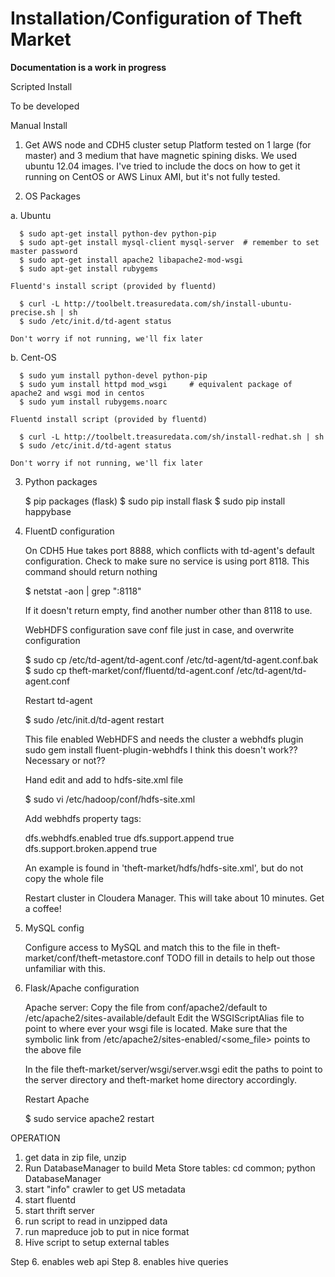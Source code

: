 Installation/Configuration of Theft Market
============

**Documentation is a work in progress**


Scripted Install

   To be developed


Manual Install

1.  Get AWS node and CDH5 cluster setup 
    Platform tested on 1 large (for master) and 3 medium that have magnetic spining disks.
    We used ubuntu 12.04 images.  I've tried to include the docs on how to get it running 
    on CentOS or AWS Linux AMI, but it's not fully tested.


2. OS Packages
 
  a.  Ubuntu
    
      $ sudo apt-get install python-dev python-pip
      $ sudo apt-get install mysql-client mysql-server	# remember to set master password
      $ sudo apt-get install apache2 libapache2-mod-wsgi
      $ sudo apt-get install rubygems

    Fluentd's install script (provided by fluentd)
    
      $ curl -L http://toolbelt.treasuredata.com/sh/install-ubuntu-precise.sh | sh
      $ sudo /etc/init.d/td-agent status
    
    Don't worry if not running, we'll fix later

  b.  Cent-OS 
    
      $ sudo yum install python-devel python-pip
      $ sudo yum install httpd mod_wsgi		# equivalent package of apache2 and wsgi mod in centos
      $ sudo yum install rubygems.noarc    

    Fluentd install script (provided by fluentd)
    
      $ curl -L http://toolbelt.treasuredata.com/sh/install-redhat.sh | sh
      $ sudo /etc/init.d/td-agent status
    
    Don't worry if not running, we'll fix later
        

3.  Python packages
  
      $ pip packages (flask)
      $ sudo pip install flask
      $ sudo pip install happybase


4.  FluentD configuration

    On CDH5 Hue takes port 8888, which conflicts with td-agent's default configuration.
    Check to make sure no service is using port 8118.  This command should return nothing
    
      $ netstat -aon | grep ":8118"
    
    If it doesn't return empty, find another number other than 8118 to use.
   
    WebHDFS configuration
    save conf file just in case, and overwrite configuration
    
      $ sudo cp /etc/td-agent/td-agent.conf /etc/td-agent/td-agent.conf.bak
      $ sudo cp theft-market/conf/fluentd/td-agent.conf /etc/td-agent/td-agent.conf
    
    Restart td-agent
    
      $ sudo /etc/init.d/td-agent restart
        
    This file enabled WebHDFS and needs the cluster a webhdfs plugin
    sudo gem install fluent-plugin-webhdfs    I think this doesn't work?? Necessary or not??

    Hand edit and add to hdfs-site.xml file
    
      $ sudo vi /etc/hadoop/conf/hdfs-site.xml
    
    Add webhdfs property tags:
    
      <property> <!--added for fluentd webhdfs -->
        <name>dfs.webhdfs.enabled</name>
        <value>true</value>
      </property>
      <property> <!--added for fluentd webhdfs -->
        <name>dfs.support.append</name>
        <value>true</value>
      </property>
      <property> <!--added for fluentd webhdfs -->
        <name>dfs.support.broken.append</name>
        <value>true</value>
      </property>

    An example is found in 'theft-market/hdfs/hdfs-site.xml', but do not copy the whole file

    Restart cluster in Cloudera Manager.  This will take about 10 minutes.  Get a coffee!


5.  MySQL config
 
    Configure access to MySQL and match this to the file in theft-market/conf/theft-metastore.conf
    TODO fill in details to help out those unfamiliar with this.


6.  Flask/Apache configuration

    Apache server:
    Copy the file from conf/apache2/default to /etc/apache2/sites-available/default
    Edit the WSGIScriptAlias file to point to where ever your wsgi file is located.
    Make sure that the symbolic link from /etc/apache2/sites-enabled/<some_file> points to the above file

    In the file theft-market/server/wsgi/server.wsgi edit the paths to
    point to the server directory and theft-market home directory
    accordingly.

    Restart Apache
    
      $ sudo service apache2 restart

OPERATION

1. get data in zip file, unzip
2. Run DatabaseManager to build Meta Store tables: cd common; python DatabaseManager
3. start "info" crawler to get US metadata
4. start fluentd
5. start thrift server
6. run script to read in unzipped data
7. run mapreduce job to put in nice format
8. Hive script to setup external tables

Step 6. enables web api
Step 8. enables hive queries


